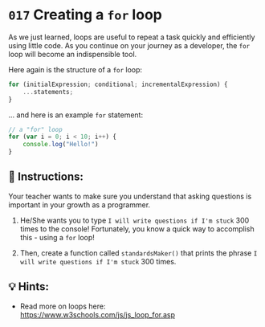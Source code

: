 # `017` Creating a `for` loop

As we just learned, loops are useful to repeat a task quickly and efficiently using little code. As you continue on your journey as a developer, the `for` loop will become an indispensible tool.

Here again is the structure of a `for` loop:

```js
for (initialExpression; conditional; incrementalExpression) {
    ...statements;
}
```
... and here is an example `for` statement:

```js
// a "for" loop
for (var i = 0; i < 10; i++) {
    console.log("Hello!")
}
```

## 📝 Instructions:

Your teacher wants to make sure you understand that asking questions is important in your growth as a programmer. 

1. He/She wants you to type `I will write questions if I'm stuck` 300 times to the console!  Fortunately, you know a quick way to accomplish this - using a `for` loop!

2. Then, create a function called `standardsMaker()` that prints the phrase `I will write questions if I'm stuck` 300 times.

## 💡 Hints:

+ Read more on loops here: https://www.w3schools.com/js/js_loop_for.asp